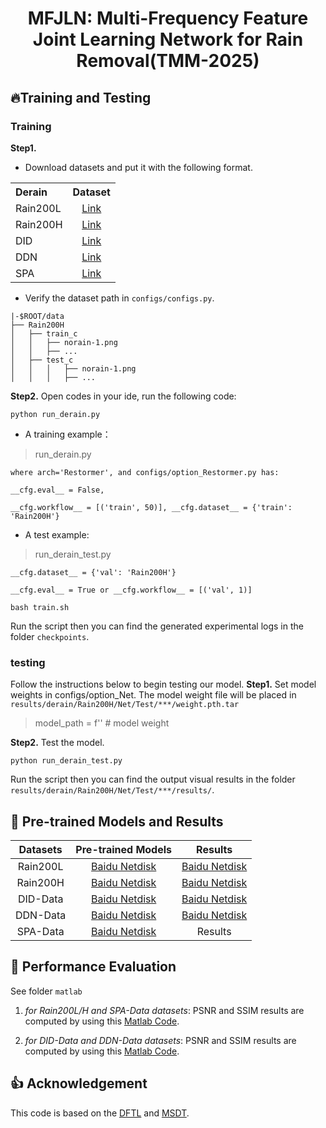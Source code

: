 
<div align="center">

# MFJLN: Multi-Frequency Feature Joint Learning Network for Rain Removal(TMM-2025)

</div>

## 🔥Training and Testing

### Training
**Step1.**
* Download datasets and put it with the following format. 
<table>
  <tr>
    <th align="left">Derain</th>
    <th align="center">Dataset</th>
  </tr>
  <tr>
    <td align="left">Rain200L</td>
    <td align="center"><a href="https://www.icst.pku.edu.cn/struct/Projects/joint_rain_removal.html">Link</a></td>
  </tr>
  <tr>
    <td align="left">Rain200H</td>
    <td align="center"><a href="https://www.icst.pku.edu.cn/struct/Projects/joint_rain_removal.html">Link</a></td>
  </tr>
  <tr>
    <td>DID</td>
    <td align="center"><a href="https://github.com/hezhangsprinter/DID-MDN">Link</a></td>
  </tr>
  <tr>
    <td>DDN</td>
    <td align="center"><a href="https://xueyangfu.github.io/projects/cvpr2017.html">Link</a></td>
  </tr>
<tr>
    <td>SPA</td>
    <td align="center"><a href="https://github.com/stevewongv/SPANet">Link</a></td>
  </tr>
</table>

* Verify the dataset path in `configs/configs.py`.
```
|-$ROOT/data
├── Rain200H
│   ├── train_c
│   │   ├── norain-1.png
│   │   ├── ...
│   ├── test_c
│   │   │   ├── norain-1.png
│   │   │   ├── ...
```

**Step2.** 
Open codes in your ide,  run the following code:

```
python run_derain.py
```

* A training example：

>	run_derain.py
  
	where arch='Restormer', and configs/option_Restormer.py has: 
  
	__cfg.eval__ = False, 
  
	__cfg.workflow__ = [('train', 50)], __cfg.dataset__ = {'train': 'Rain200H'}
	
* A test example:

>	run_derain_test.py

  	__cfg.dataset__ = {'val': 'Rain200H'}

	__cfg.eval__ = True or __cfg.workflow__ = [('val', 1)]
```
bash train.sh
```
Run the script then you can find the generated experimental logs in the folder `checkpoints`.

### testing
Follow the instructions below to begin testing our model.
**Step1.** Set model weights in configs/option_Net. The model weight file will be placed in `results/derain/Rain200H/Net/Test/***/weight.pth.tar`

>   model_path = f'' # model weight

**Step2.** Test the model.
```
python run_derain_test.py
```
Run the script then you can find the output visual results in the folder `results/derain/Rain200H/Net/Test/***/results/`.


## 🔧 Pre-trained Models and Results
| Datasets |                                                                     Pre-trained Models                                                                      |                                  Results                                  |
|:--------:|:-----------------------------------------------------------------------------------------------------------------------------------------------------------:|:-------------------------------------------------------------------------:|
| Rain200L |                                          [Baidu Netdisk](https://pan.baidu.com/s/1RiwVA7z6pRiDcGn_MtS2hQ?pwd=1234)                                          | [Baidu Netdisk](https://pan.baidu.com/s/1DefDy0nWxfALudmv4i-oTg?pwd=1234) |
| Rain200H |                                         [Baidu Netdisk](https://pan.baidu.com/s/1vKEJYc9he3myGh_mizTXGg?pwd=1234)                                           | [Baidu Netdisk](https://pan.baidu.com/s/13a6lRGg9N8o1fCF0-7cHsQ?pwd=1234) |
| DID-Data |           [Baidu Netdisk](https://pan.baidu.com/s/1usmQ_GYFgYr0fWEh6NGrJQ?pwd=1234)|                                   [Baidu Netdisk](https://pan.baidu.com/s/11wUcEfKPrbTPBdIE2IswnQ?pwd=1234)                                    |
| DDN-Data |           [Baidu Netdisk](https://pan.baidu.com/s/1jf1g0nRXiRyjG7rBTM2qlQ?pwd=1234)  | [Baidu Netdisk](https://pan.baidu.com/s/1CCYkXQnDu6ImLXYN1_fqhQ?pwd=1234) |
| SPA-Data |           [Baidu Netdisk](https://pan.baidu.com/s/1VYIo3sNaONmEtNQv254L4w?pwd=1234)  |                                  Results                                  |


## 🚨 Performance Evaluation
See folder `matlab`

1) *for Rain200L/H and SPA-Data datasets*: 
PSNR and SSIM results are computed by using this [Matlab Code](matlab/evaluate_PSNR_SSIM.m).

2) *for DID-Data and DDN-Data datasets*: 
PSNR and SSIM results are computed by using this [Matlab Code](matlab/statistic.m).


## 👍 Acknowledgement
This code is based on the [DFTL](https://github.com/XiaoXiao-Woo/derain) and [MSDT](https://github.com/cschenhm/MSDT).


